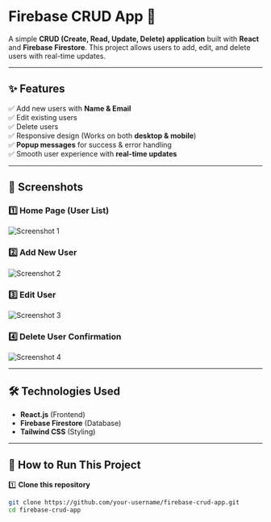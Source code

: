 # Firebase CRUD App 🚀

A simple **CRUD (Create, Read, Update, Delete) application** built with **React** and **Firebase Firestore**. This project allows users to add, edit, and delete users with real-time updates.

---

## ✨ Features
✅ Add new users with **Name & Email**  
✅ Edit existing users  
✅ Delete users  
✅ Responsive design (Works on both **desktop & mobile**)  
✅ **Popup messages** for success & error handling  
✅ Smooth user experience with **real-time updates**  

---

## 📸 Screenshots  

### 1️⃣ Home Page (User List)  
![Screenshot 1](./screenshots/screenshot1.png)  

### 2️⃣ Add New User  
![Screenshot 2](./screenshots/screenshot2.png)  

### 3️⃣ Edit User  
![Screenshot 3](./screenshots/screenshot3.png)  

### 4️⃣ Delete User Confirmation  
![Screenshot 4](./screenshots/screenshot4.png)  

---

## 🛠️ Technologies Used  
- **React.js** (Frontend)  
- **Firebase Firestore** (Database)  
- **Tailwind CSS** (Styling)  

---

## 🚀 How to Run This Project  

1️⃣ **Clone this repository**  
```bash
git clone https://github.com/your-username/firebase-crud-app.git
cd firebase-crud-app

